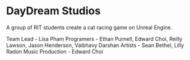 # DayDream Studios

A group of RIT students create a cat racing game on Unreal Engine. 

Team Lead - Lisa Pham
Programers - Ethan Purnell, Edward Choi, Reilly Lawson, Jason Henderson, Vaibhavy Darshan
Artists - Sean Bethel, Lilly Radon
Music Production - Edward Choi
